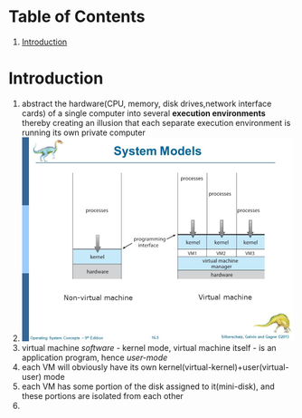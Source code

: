 # Table of Contents

1. [Introduction](#vmintro)





# Introduction<a name="vmintro"></a>

1. abstract the hardware(CPU, memory, disk drives,network interface cards) of a single computer into several **execution environments** thereby creating an illusion that each separate execution environment is running its own private computer
2. <img src="virtualmachine.jpg" />
3. virtual machine *software* - kernel mode,  virtual machine itself - is an application program, hence *user-mode*
4. each VM will obviously have its own kernel(virtual-kernel)+user(virtual-user) mode
5. each VM has some portion of the disk assigned to it(mini-disk), and these portions are isolated from each other
6. 